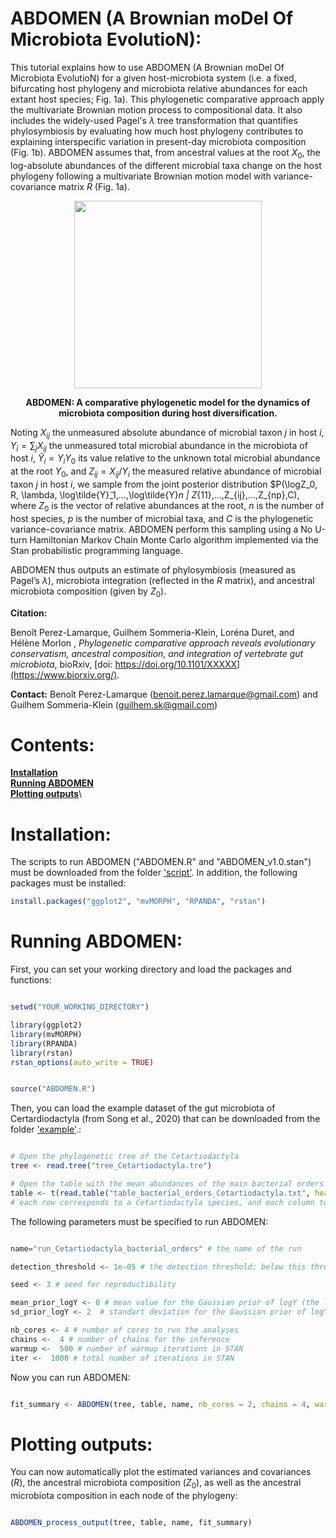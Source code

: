 # ABDOMEN (A Brownian moDel Of Microbiota EvolutioN):





This tutorial explains how to use ABDOMEN (A Brownian moDel Of Microbiota EvolutioN) for a given host-microbiota system (i.e. a fixed, bifurcating host phylogeny and microbiota relative abundances for each extant host species; Fig. 1a). This phylogenetic comparative approach apply the multivariate Brownian motion process to compositional data. It also includes the widely-used Pagel's $\lambda$ tree transformation that quantifies phylosymbiosis by evaluating how much host phylogeny contributes to explaining interspecific variation in present-day microbiota composition (Fig. 1b). ABDOMEN assumes that, from ancestral values at the root $X_0$, the log-absolute abundances of the different microbial taxa change on the host phylogeny following a multivariate Brownian motion model with variance-covariance matrix $R$ (Fig. 1a). 

<p align="center">
    <img src="https://github.com/BPerezLamarque/ABDOMEN/blob/main/example/ABDOMEN.jpg" width="300">
</p>

<p align="center">
    <b>ABDOMEN: A comparative phylogenetic model for the dynamics of microbiota composition during host diversification.</b>
</p>


Noting $X_{ij}$ the unmeasured absolute abundance of microbial taxon $j$ in host $i$, $Y_i=\sum_j X_{ij}$ the unmeasured total microbial abundance in the microbiota of host $i$, $\tilde{Y}_i = Y_i Y_0$ its value relative to the unknown total microbial abundance at the root $Y_0$, and $Z_{ij}=X_{ij}/Y_i$  the measured relative abundance of microbial taxon $j$ in host $i$, we sample from the joint posterior distribution $P(\log⁡Z_0, R, \lambda, \log⁡\tilde{Y}̃_1,...,\log⁡\tilde{Y}_n | Z_{11},…,Z_{ij},…,Z_{np},C), where $Z_0$ is the vector of relative abundances at the root, $n$ is the number of host species, $p$ is the number of microbial taxa, and $C$ is the phylogenetic variance-covariance matrix. ABDOMEN perform this sampling using a No U-turn Hamiltonian Markov Chain Monte Carlo algorithm implemented via the Stan probabilistic programming language. 

ABDOMEN thus outputs  an estimate of phylosymbiosis (measured as Pagel’s $\lambda$), microbiota integration (reflected in the $R$ matrix), and ancestral microbiota composition (given by $Z_0$). 



**Citation:** 


Benoît Perez-Lamarque, Guilhem Sommeria-Klein, Loréna Duret, and Hélène Morlon
,
*Phylogenetic comparative approach reveals evolutionary conservatism, ancestral composition, and integration of vertebrate gut microbiota*, bioRxiv, [doi: https://doi.org/10.1101/XXXXX](https://www.biorxiv.org/).


**Contact:** Benoît Perez-Lamarque (benoit.perez.lamarque@gmail.com) and Guilhem Sommeria-Klein (guilhem.sk@gmail.com)




# Contents:
**[Installation](#installation)**\
**[Running ABDOMEN](#running-abdomen)**\
**[Plotting outputs](#plotting-outputs)**\


# Installation:


The scripts to run ABDOMEN ("ABDOMEN.R" and "ABDOMEN_v1.0.stan") must be downloaded from the folder ['script'](https://github.com/BPerezLamarque/ABDOMEN/tree/main/script/). 
In addition, the following packages must be installed:

```r
install.packages("ggplot2", "mvMORPH", "RPANDA", "rstan")

```



# Running ABDOMEN:



First, you can set your working directory and load the packages and functions:

```r

setwd("YOUR_WORKING_DIRECTORY")

library(ggplot2)
library(mvMORPH)
library(RPANDA)
library(rstan)
rstan_options(auto_write = TRUE)


source("ABDOMEN.R")

```

Then, you can load the example dataset of the gut microbiota of Certardiodactyla (from Song et al., 2020) that can be downloaded from the folder ['example'](https://github.com/BPerezLamarque/ABDOMEN/tree/main/example/).: 

```r

# Open the phylogenetic tree of the Cetartiodactyla
tree <- read.tree("tree_Cetartiodactyla.tre")

# Open the table with the mean abundances of the main bacterial orders in the gut microbiota of each Cetartiodactyla species
table <- t(read.table("table_bacterial_orders_Cetartiodactyla.txt", header=TRUE, sep="\t"))
# each row corresponds to a Cetartiodactyla species, and each column to a bacterial order

```


The following parameters must be specified to run ABDOMEN:

```r

name="run_Cetartiodactyla_bacterial_orders" # the name of the run

detection_threshold <- 1e-05 # the detection threshold: below this threshold, we assume that we cannot detect a given microbial taxa. Then, all relative abundances below this threshold are set to this threshold. 

seed <- 3 # seed for reproductibility

mean_prior_logY <- 0 # mean value for the Gaussian prior of logY (the latent variable that correspond to the total microbial abundances, relative to the ancestral ones)
sd_prior_logY <- 2  # standart deviation for the Gaussian prior of logY (the latent variable that correspond to the total microbial abundances, relative to the ancestral ones)

nb_cores <- 4 # number of cores to run the analyses
chains <-  4 # number of chains for the inference
warmup <-  500 # number of warmup iterations in STAN
iter <-  1000 # total number of iterations in STAN

```

Now you can run ABDOMEN: 

```r

fit_summary <- ABDOMEN(tree, table, name, nb_cores = 2, chains = 4, warmup = 1000, iter = 2000)

```

# Plotting outputs:

You can now automatically plot the estimated variances and covariances ($R$), the ancestral microbiota composition ($Z_0$), as well as the ancestral microbiota composition in each node of the phylogeny:

```r

ABDOMEN_process_output(tree, table, name, fit_summary)

```
